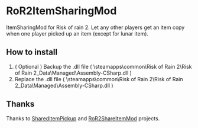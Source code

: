 # RoR2ItemSharingMod
ItemSharingMod for Risk of rain 2. Let any other players get an item copy when one player picked up an item (except for lunar item).
## How to install

 1. ( Optional ) Backup the .dll file ( \steamapps\common\Risk of Rain 2\Risk of Rain 2_Data\Managed\Assembly-CSharp.dll )
 2. Replace the .dll file ( \steamapps\common\Risk of Rain 2\Risk of Rain 2_Data\Managed\Assembly-CSharp.dll )

 ## Thanks
 Thanks  to [SharedItemPickup](https://github.com/Solst1c3/SharedItemPickup)  and [RoR2ShareItemMod](https://github.com/Seraphli/RoR2ShareItemMod) projects.

